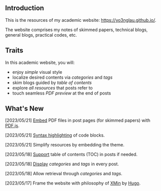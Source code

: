 ## Introduction

This is the resources of my academic website: https://yo3nglau.github.io/.

The website comprises my notes of skimmed papers, technical blogs, general blogs, practical codes, etc.

## Traits

In this academic website, you will:

- enjoy *simple* visual style
- localize desired contents via *categories* and *tags*
- skim blogs guided by *table of contents*
- explore *all resources* that posts refer to
- touch seamless *PDF preview* at the end of posts

## What's New

[2023/05/21] [Embed](https://github.com/anvithks/hugo-embed-pdf-shortcode) PDF files in post pages (for skimmed papers) with [PDF.js](https://mozilla.github.io/pdf.js/).

[2023/05/21] [Syntax highlighting](https://github.com/yihui/hugo-xmin/pull/5) of code blocks.

[2023/05/21] Simplify resources by embedding the theme.

[2023/05/18] [Support](https://github.com/yihui/hugo-xmin/pull/7) table of contents (TOC) in posts if needed.

[2023/05/18] [Display](https://github.com/yihui/hugo-xmin/pull/2) *categories* and *tags* in every post.

[2023/05/18] Allow retrieval through *categories* and *tags*.

[2023/05/17] Frame the website with philosophy of [XMin](https://xmin.yihui.org/) by [Hugo](https://gohugo.io/).

